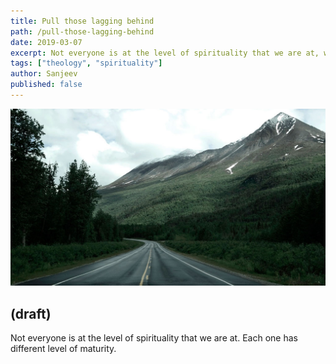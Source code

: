 ```yaml
---
title: Pull those lagging behind
path: /pull-those-lagging-behind
date: 2019-03-07
excerpt: Not everyone is at the level of spirituality that we are at, what do you do? Continue reading..
tags: ["theology", "spirituality"]
author: Sanjeev
published: false
---
```


![background](/uploads/blog_bg_4.jpg)

## (draft)

Not everyone is at the level of spirituality that we are at. Each one has different level of maturity.
